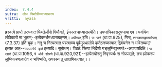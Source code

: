 ```yaml
---
index:  7.4.4
sutra:  लोपः पिबतेरीच्चाभ्यासस्य
vritti:  nyasa
---
```


ह्रस्वत्वे प्राप्ते तदपवादः पिबतेर्लोपो विधौयते, ईकारश्चाभ्यासस्येति। उपधाधिकारादुपधाया एव। पर्यायेण लोपेकारौ मा भूताम्--इत्येवमर्थमध्यासग्रहणम्। `अपीप्यत्` इति। `पा पाने` (धा.पा.925), णिच्, `शाच्छासाह्वाव्यावेपाम्` (7.3.37) इति युक्। ननु च नित्यत्वात् परत्वाच्च पूर्वमुपधालोपे कृतेऽनच्कत्वाद् द्विर्वचनेन न भवितव्यम्? इत्यत आह--`उपधालोपे कृते` इत्यादि। सुबोधम्। पिब्रतेः श्तिपा निर्देशो यङ्लुग्निवृत्त्यर्थः--अपापयदिति। `पा रक्षणे` (धा.पा.1056, `पै ओवै शोषणे` (धा.पा.920,921)--इत्येतयोस्तु निवृत्त्यर्थः स नोपपद्यते; तत्र ह्योकस्य लुग्विकरणत्वादेव न भविष्यति, अपरस्य तु लाक्षणिकत्वात्।।

